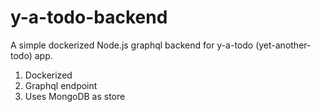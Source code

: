 # y-a-todo-backend
A simple dockerized Node.js graphql backend for y-a-todo (yet-another-todo) app. 

1. Dockerized
2. Graphql endpoint
3. Uses MongoDB as store

